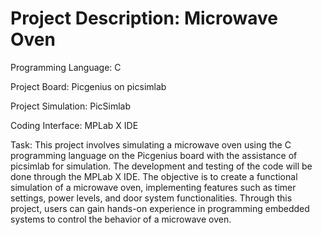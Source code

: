 # Project Description: Microwave Oven 

Programming Language: C

Project Board: Picgenius on picsimlab

Project Simulation: PicSimlab

Coding Interface: MPLab X IDE

Task:
This project involves simulating a microwave oven using the C programming language on the Picgenius board with the assistance of picsimlab for simulation. The development and testing of the code will be done through the MPLab X IDE. The objective is to create a functional simulation of a microwave oven, implementing features such as timer settings, power levels, and door system functionalities. Through this project, users can gain hands-on experience in programming embedded systems to control the behavior of a microwave oven.
